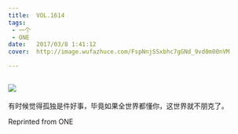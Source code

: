 ```yaml
---
title:	VOL.1614
tags:
 - 一个
 - ONE
date:	2017/03/8 1:41:12
cover:	http://image.wufazhuce.com/FspNnjSSxbhc7gGNd_9vd0m00nVM

---
```

![](http://image.wufazhuce.com/FspNnjSSxbhc7gGNd_9vd0m00nVM)
---

有时候觉得孤独是件好事，毕竟如果全世界都懂你，这世界就不朋克了。
 
Reprinted from ONE
